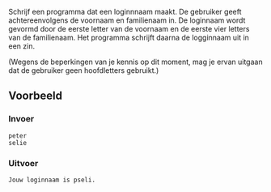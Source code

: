 Schrijf een programma dat een loginnnaam maakt.
De gebruiker geeft achtereenvolgens de voornaam en familienaam in.
De loginnaam wordt gevormd door de eerste letter van de voornaam en de eerste vier letters van de familienaam.
Het programma schrijft daarna de logginnaam uit in een zin.

(Wegens de beperkingen van je kennis op dit moment, mag je ervan uitgaan dat de gebruiker geen hoofdletters gebruikt.)

## Voorbeeld

### Invoer
```
peter
selie
```

### Uitvoer
```
Jouw loginnaam is pseli.
```

